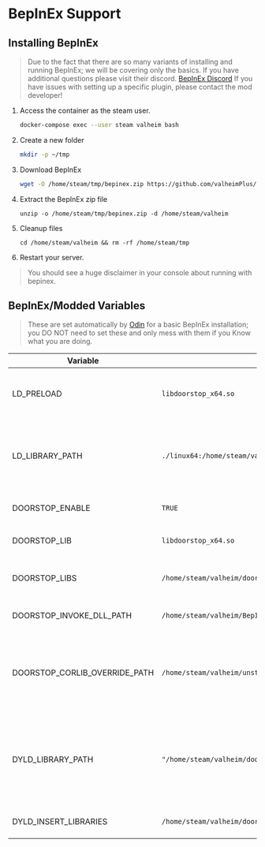 # BepInEx Support

## Installing BepInEx

> Due to the fact that there are so many variants of installing and running BepInEx; we will be covering only the basics.
> If you have additional questions please visit their discord. [BepInEx Discord](https://discord.gg/aZszQ9YB)
> If you have issues with setting up a specific plugin, please contact the mod developer!

1. Access the container as the steam user.

   ```sh
   docker-compose exec --user steam valheim bash
   ```

2. Create a new folder

   ```sh
   mkdir -p ~/tmp
   ```

3. Download BepInEx

   ```sh
   wget -O /home/steam/tmp/bepinex.zip https://github.com/valheimPlus/ValheimPlus/releases/download/0.9.7/UnixServer.zip
   ```

4. Extract the BepInEx zip file

   ```shell
   unzip -o /home/steam/tmp/bepinex.zip -d /home/steam/valheim
   ```

5. Cleanup files

   ```shell
   cd /home/steam/valheim && rm -rf /home/steam/tmp
   ```

6. Restart your server.

> You should see a huge disclaimer in your console about running with bepinex.

## BepInEx/Modded Variables

> These are set automatically by [Odin] for a basic BepInEx installation;
> you DO NOT need to set these and only mess with them if you Know what you are doing.

| Variable                      | Default                                                  | Required | Description                                                                          |
| ----------------------------- | -------------------------------------------------------- | -------- | ------------------------------------------------------------------------------------ |
| LD_PRELOAD                    | `libdoorstop_x64.so`                                     | TRUE     | Sets which library to preload on Valheim start.                                      |
| LD_LIBRARY_PATH               | `./linux64:/home/steam/valheim/doorstop_libs`            | TRUE     | Sets which library paths it should look in for preload libs.                         |
| DOORSTOP_ENABLE               | `TRUE`                                                   | TRUE     | Enables Doorstop or not.                                                             |
| DOORSTOP_LIB                  | `libdoorstop_x64.so`                                     | TRUE     | Which doorstop lib to load                                                           |
| DOORSTOP_LIBS                 | `/home/steam/valheim/doorstop_libs`                      | TRUE     | Where to look for doorstop libs.                                                     |
| DOORSTOP_INVOKE_DLL_PATH      | `/home/steam/valheim/BepInEx/core/BepInEx.Preloader.dll` | TRUE     | BepInEx preload dll to load.                                                         |
| DOORSTOP_CORLIB_OVERRIDE_PATH | `/home/steam/valheim/unstripped_corlib`                  | TRUE     | Sets where the decompiled libraries containing base mono files are located at        |
| DYLD_LIBRARY_PATH             | `"/home/steam/valheim/doorstop_libs"`                    | TRUE     | Sets the library paths. NOTE: This variable is weird and MUST have quotes around it! |
| DYLD_INSERT_LIBRARIES         | `/home/steam/valheim/doorstop_libs/libdoorstop_x64.so`   | TRUE     | Sets which library to load.                                                          |

[odin]: ./odin.md

